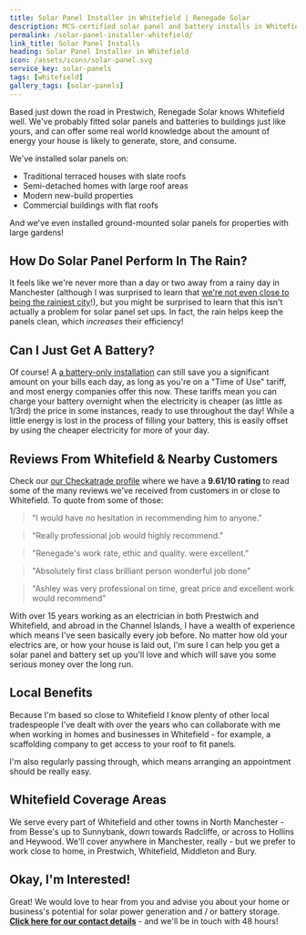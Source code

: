 ```yaml
---
title: Solar Panel Installer in Whitefield | Renegade Solar
description: MCS-certified solar panel and battery installs in Whitefield, from Renegade Solar - a HIES-registered electrical engineer with a 9.61/10 rating on Checkatrade.
permalink: /solar-panel-installer-whitefield/
link_title: Solar Panel Installs
heading: Solar Panel Installer in Whitefield
icon: /assets/icons/solar-panel.svg
service_key: solar-panels
tags: [whitefield]
gallery_tags: [solar-panels]
---
```


Based just down the road in Prestwich, Renegade Solar knows Whitefield well. We've probably fitted solar panels and batteries to buildings just like yours, and can offer some real world knowledge about the amount of energy your house is likely to generate, store, and consume.

We've installed solar panels on:

- Traditional terraced houses with slate roofs
- Semi-detached homes with large roof areas
- Modern new-build properties
- Commercial buildings with flat roofs

And we've even installed ground-mounted solar panels for properties with large gardens!

## How Do Solar Panel Perform In The Rain?

It feels like we're never more than a day or two away from a rainy day in Manchester (although I was surprised to learn that [we're not even close to being the rainiest city](https://blog.scienceandindustrymuseum.org.uk/manchester-our-rainy-city/)!), but you might be surprised to learn that this isn't actually a problem for solar panel set ups. In fact, the rain helps keep the panels clean, which _increases_ their efficiency!

## Can I Just Get A Battery?

Of course! A [a battery-only installation](/services/home-battery-installations/) can still save you a significant amount on your bills each day, as long as you're on a "Time of Use" tariff, and most energy companies offer this now. These tariffs mean you can charge your battery overnight when the electricity is cheaper (as little as 1/3rd) the price in some instances, ready to use throughout the day! While a little energy is lost in the process of filling your battery, this is easily offset by using the cheaper electricity for more of your day.

## Reviews From Whitefield & Nearby Customers

Check our [our Checkatrade profile](https://www.checkatrade.com/trades/renegadeelectrical/reviews) where we have a **9.61/10 rating** to read some of the many reviews we've received from customers in or close to Whitefield. To quote from some of those:

> "I would have no hesitation in recommending him to anyone."

> "Really professional job would highly recommend."

> "Renegade's work rate, ethic and quality. were excellent."

> "Absolutely first class brilliant person wonderful job done"

> "Ashley was very professional on time, great price and excellent work would recommend"

With over 15 years working as an electrician in both Prestwich and Whitefield, and abroad in the Channel Islands, I have a wealth of experience which means I've seen basically every job before. No matter how old your electrics are, or how your house is laid out, I'm sure I can help you get a solar panel and battery set up you'll love and which will save you some serious money over the long run.

## Local Benefits

Because I'm based so close to Whitefield I know plenty of other local tradespeople I've dealt with over the years who can collaborate with me when working in homes and businesses in Whitefield - for example, a scaffolding company to get access to your roof to fit panels.

I'm also regularly passing through, which means arranging an appointment should be really easy.

## Whitefield Coverage Areas

We serve every part of Whitefield and other towns in North Manchester - from Besse's up to Sunnybank, down towards Radcliffe, or across to Hollins and Heywood. We'll cover anywhere in Manchester, really - but we prefer to work close to home, in Prestwich, Whitefield, Middleton and Bury.

## Okay, I'm Interested!

Great! We would love to hear from you and advise you about your home or business's potential for solar power generation and / or battery storage. **[Click here for our contact details](/contact/)** - and we'll be in touch with 48 hours!
